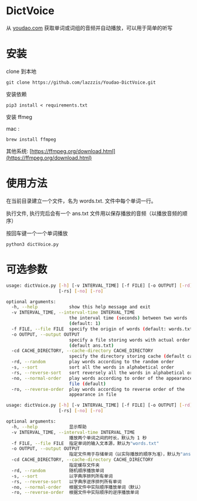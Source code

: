 # DictVoice

从 [youdao.com](http://youdao.com) 获取单词或词组的音频并自动播放，可以用于简单的听写

# 安装

clone 到本地

```
git clone https://github.com/lazzzis/Youdao-DictVoice.git
```

安装依赖

```
pip3 install < requirements.txt
```

安装 ffmeg

mac :

```
brew install ffmpeg
```

其他系统: [https://ffmpeg.org/download.html](https://ffmpeg.org/download.html)

# 使用方法

在当前目录建立一个文件，名为 words.txt. 文件中每个单词一行。

执行文件, 执行完后会有一个 ans.txt 文件用以保存播放的音频（以播放音频的顺序）

按回车键一个一个单词播放

```
python3 dictVoice.py
```

# 可选参数

```bash
usage: dictVoice.py [-h] [-v INTERVAL_TIME] [-f FILE] [-o OUTPUT] [-rd] [-s]
                    [-rs] [-no] [-ro]

optional arguments:
  -h, --help            show this help message and exit
  -v INTERVAL_TIME, --interval-time INTERVAL_TIME
                        the interval time (seconds) between two words
                        (default: 1)
  -f FILE, --file FILE  specify the origin of words (default: words.txt)
  -o OUTPUT, --output OUTPUT
                        specify a file storing words with actual order
                        (default ans.txt)
  -cd CACHE_DIRECTORY, --cache-directory CACHE_DIRECTORY
                        specify the directory storing cache (default cache)
  -rd, --random         play words according to the random order
  -s, --sort            sort all the words in alphabetical order
  -rs, --reverse-sort   sort reversely all the words in alphabetical order
  -no, --normal-order   play words according to order of the appearance in
                        file (default)
  -ro, --reverse-order  play words according to reverse order of the
                        appearance in file
```

```bash
usage: dictVoice.py [-h] [-v INTERVAL_TIME] [-f FILE] [-o OUTPUT] [-rd] [-s]
                    [-rs] [-no] [-ro]

optional arguments:
  -h, --help            显示帮助
  -v INTERVAL_TIME, --interval-time INTERVAL_TIME
                        播放两个单词之间的时长，默认为 1 秒
  -f FILE, --file FILE  指定单词的输入文本源，默认为"words.txt"
  -o OUTPUT, --output OUTPUT
                        指定文件用于存储单词（以实际播放的顺序为准），默认为"ans.txt"
  -cd CACHE_DIRECTORY, --cache-directory CACHE_DIRECTORY
                        指定缓存文件夹
  -rd, --random         随机顺序播放单词
  -s, --sort            以字典序排列所有单词
  -rs, --reverse-sort   以字典序逆序排列所有单词
  -no, --normal-order   根据文件中实际顺序播放单词（默认）
  -ro, --reverse-order  根据文件中实际顺序的逆序播放单词
```
